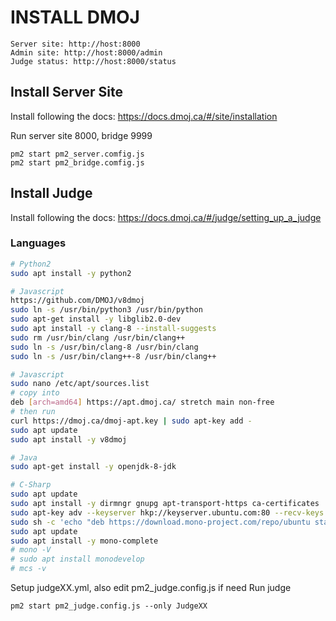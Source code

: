 # INSTALL DMOJ
```
Server site: http://host:8000
Admin site: http://host:8000/admin
Judge status: http://host:8000/status
```

## Install Server Site
Install following the docs: https://docs.dmoj.ca/#/site/installation

Run server site 8000, bridge 9999
```
pm2 start pm2_server.comfig.js
pm2 start pm2_bridge.comfig.js
```
## Install Judge
Install following the docs: https://docs.dmoj.ca/#/judge/setting_up_a_judge

### Languages
```bash
# Python2
sudo apt install -y python2

# Javascript
https://github.com/DMOJ/v8dmoj
sudo ln -s /usr/bin/python3 /usr/bin/python
sudo apt-get install -y libglib2.0-dev
sudo apt install -y clang-8 --install-suggests
sudo rm /usr/bin/clang /usr/bin/clang++
sudo ln -s /usr/bin/clang-8 /usr/bin/clang
sudo ln -s /usr/bin/clang++-8 /usr/bin/clang++

# Javascript
sudo nano /etc/apt/sources.list
# copy into
deb [arch=amd64] https://apt.dmoj.ca/ stretch main non-free
# then run
curl https://dmoj.ca/dmoj-apt.key | sudo apt-key add -
sudo apt update
sudo apt install -y v8dmoj

# Java
sudo apt-get install -y openjdk-8-jdk

# C-Sharp
sudo apt update
sudo apt install -y dirmngr gnupg apt-transport-https ca-certificates
sudo apt-key adv --keyserver hkp://keyserver.ubuntu.com:80 --recv-keys 3FA7E0328081BFF6A14DA29AA6A19B38D3D831EF
sudo sh -c 'echo "deb https://download.mono-project.com/repo/ubuntu stable-bionic main" > /etc/apt/sources.list.d/mono-official-stable.list'
sudo apt update
sudo apt install -y mono-complete
# mono -V
# sudo apt install monodevelop
# mcs -v
```

Setup judgeXX.yml, also edit pm2_judge.config.js if need
Run judge
```
pm2 start pm2_judge.config.js --only JudgeXX
```
